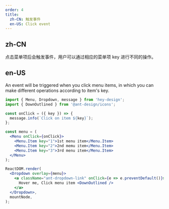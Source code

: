 ```yaml
---
order: 4
title:
  zh-CN: 触发事件
  en-US: Click event
---
```


## zh-CN

点击菜单项后会触发事件，用户可以通过相应的菜单项 key 进行不同的操作。

## en-US

An event will be triggered when you click menu items, in which you can make different operations according to item's key.

```jsx
import { Menu, Dropdown, message } from 'hey-design';
import { DownOutlined } from '@ant-design/icons';

const onClick = ({ key }) => {
  message.info(`Click on item ${key}`);
};

const menu = (
  <Menu onClick={onClick}>
    <Menu.Item key="1">1st menu item</Menu.Item>
    <Menu.Item key="2">2nd memu item</Menu.Item>
    <Menu.Item key="3">3rd menu item</Menu.Item>
  </Menu>
);

ReactDOM.render(
  <Dropdown overlay={menu}>
    <a className="ant-dropdown-link" onClick={e => e.preventDefault()}>
      Hover me, Click menu item <DownOutlined />
    </a>
  </Dropdown>,
  mountNode,
);
```
